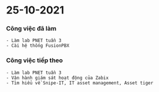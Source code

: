 # 25-10-2021

### Công việc đã làm

```
- Làm lab PNET tuần 3
- Cài hệ thống FusionPBX
```

### Công việc tiếp theo

```
- Làm lab PNET tuần 3
- Vận hành giám sát hoạt động của Zabix
- Tìm hiểu về Snipe-IT, IT asset management, Asset tiger
```
